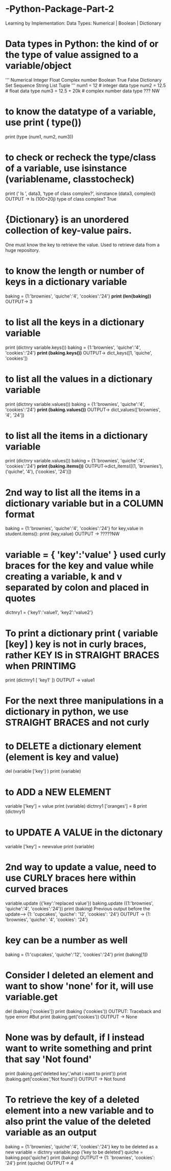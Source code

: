 # -Python-Package-Part-2
Learning by Implementation: Data Types: Numerical | Boolean | Dictionary
# Data types in Python: the kind of or the type of value assigned to a variable/object
'''
  Numerical
    Integer
    Float
    Complex number
  Boolean
    True
    False
  Dictionary
  Set
  Sequence
    String
    List
    Tuple
'''
num1 = 12               # integer data type
num2 = 12.5             # float data type
num3 = 12.5 + 20k       # complex number data type ??? NW

# to know the datatype of a variable, use print ( type())
print (type (num1, num2, num3))

# to check or recheck the type/class of a variable, use isinstance (variablename, classtocheck)
print (‘ Is ’, data3, ‘type of class complex?’, isinstance (data3, complex))
OUTPUT -> Is (100+20j) type of class complex? True

# {Dictionary} is an unordered collection of key-value pairs.
One must know the key to retrieve the value.
Used to retrieve data from a huge repository.

# to know the length or number of keys in a dictionary variable
baking = {1:'brownies', 'quiche':'4', 'cookies':'24'}
**print (len(baking))**
OUTPUT-> 3

# to list all the keys in a dictionary variable
print (dictnry variable.keys())
baking = {1:'brownies', 'quiche':'4', 'cookies':'24'}
**print (baking.keys())**
OUTPUT-> dict_keys([1, 'quiche', 'cookies'])

# to list all the values in a dictionary variable
print (dictnry variable.values())
baking = {1:'brownies', 'quiche':'4', 'cookies':'24'}
**print (baking.values())**
OUTPUT-> dict_values(['brownies', '4', '24'])

# to list all the items in a dictionary variable
print (dictnry variable.values())
baking = {1:'brownies', 'quiche':'4', 'cookies':'24'}
**print (baking.items())**
OUTPUT->dict_items([(1, 'brownies'), ('quiche', '4'), ('cookies', '24')])

# 2nd way to list all the items in a dictionary variable but in a COLUMN format
baking = {1:'brownies', 'quiche':'4', 'cookies':'24'}
for key,value in student.items():
print (key,value)
OUTPUT -> ?????NW



# variable = { 'key':'value' }          used curly braces for the key and value while creating a variable, k and v separated by colon and placed in quotes
dictnry1 = {'key1':'value1', 'key2':'value2'}

# To print a dictionary     print ( variable [key] ) key is not in curly braces, rather KEY IS in STRAIGHT BRACES when PRINTIMG
print (dictnry1 [ 'key1' ])
OUTPUT -> value1

# For the next three manipulations in a dictionary in python, we use STRAIGHT BRACES and not curly
  # to DELETE a dictionary element (element is key and value)
 del (variable ['key'] )
 print (variable)

  # to ADD a NEW ELEMENT
  variable ['key'] = value
  print (variable)
  dictnry1 ['oranges'] = 8
  print (dictnry1)

  # to UPDATE A VALUE in the dictonary
  variable ['key'] = newvalue
  print (variable)
  
  # 2nd way to update a value, need to use CURLY braces here within curved braces
  variable.update ({'key':'replaced value'})
  baking.update ({1:'brownies', 'quiche':'4', 'cookies':'24'})
  print (baking)
  Previous output before the update--> {1: 'cupcakes', 'quiche': '12', 'cookies': '24'}
  OUTPUT -> {1: 'brownies', 'quiche': '4', 'cookies': '24'}
  
  
  # key can be a number as well
  baking = {1:'cupcakes', 'quiche':'12', 'cookies':'24'}
  print (baking[1])
  
  # Consider I deleted an element and want to show 'none' for it, will use variable.get
del (baking ['cookies'])
print (baking ('cookies'))
OUTPUT: Traceback and type errorr
#But
print (baking.get('cookies'))
OUTPUT -> None

# None was by default, if I instead want to write something and print that say 'Not found'
print (baking.get('deleted key','what i want to print'))
print (baking.get('cookies','Not found'))
OUTPUT -> Not found

# To retrieve the key of a deleted element into a new variable and to also print the value of the deleted variable as an output
baking = {1:'brownies', 'quiche':'4', 'cookies':'24'}
key to be deleted as a new variable = dictnry variable.pop ('key to be deleted')
quiche = baking.pop('quiche')
print (baking)
OUTPUT-> {1: 'brownies', 'cookies': '24'}
print (quiche)
OUTPUT-> 4



